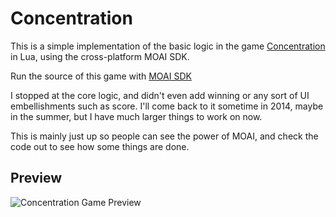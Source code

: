 Concentration
=============
This is a simple implementation of the basic logic in the game [Concentration](http://en.wikipedia.org/wiki/Concentration_(game)) in Lua, using the cross-platform MOAI SDK.

Run the source of this game with [MOAI SDK](http://getmoai.com/sdk/moai-sdk-download.html)

I stopped at the core logic, and didn't even add winning or any sort of UI embellishments such as score. I'll come back to it sometime in 2014, maybe in the summer, but I have much larger things to work on now.

This is mainly just up so people can see the power of MOAI, and check the code out to see how some things are done.

Preview
-------
![Concentration Game Preview](http://i.imgur.com/l1EumnC.gif)

